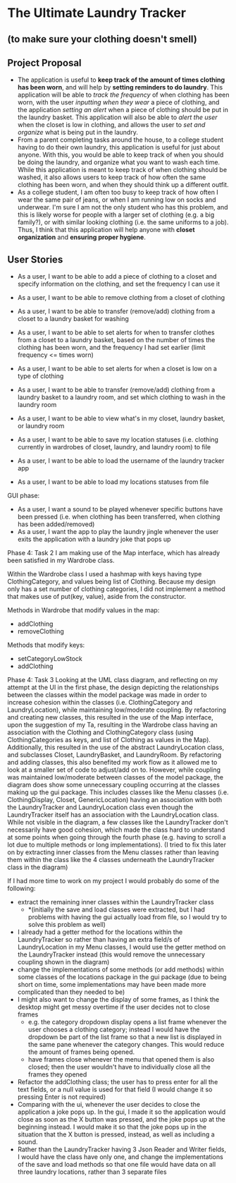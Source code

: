 # The Ultimate Laundry Tracker
## (to make sure your clothing doesn't smell)

## Project Proposal

- The application is useful to **keep track of the amount of times clothing has been worn**, and will help by **setting 
reminders to do laundry**. This application will be able to *track the frequency* of when clothing has been worn, 
with the user *inputting when they wear* a piece of clothing, and the application *setting an alert* when a piece of 
clothing should be put in the laundry basket. This application will also be able to *alert the user* when the closet is 
low in clothing, and allows the user to *set and organize* what is being put in the laundry. 
- From a parent completing tasks around the house, to a college student having to do their own laundry, this application 
is useful for just about anyone. With this, you would be able to keep track of when you should be doing the laundry, and
organize what you want to wash each time. While this application is meant to keep track of when clothing should be 
washed, it also allows users to keep track of how often the same clothing has been worn, and when they should think up 
a different outfit. 
- As a college student, I am often too busy to keep track of how often I wear the same pair of jeans, or when I am 
running low on socks and underwear. I'm sure I am not the only student who has this problem, and this is likely worse 
for people with a larger set of clothing (e.g. a big family?), or with similar looking clothing 
(i.e. the same uniforms to a job). Thus, I think that this application will help anyone with **closet organization** and 
**ensuring proper hygiene**. 

## User Stories
- As a user, I want to be able to add a piece of clothing to a closet and specify information on the clothing, and set 
the frequency I can use it
- As a user, I want to be able to remove clothing from a closet of clothing
- As a user, I want to be able to transfer (remove/add) clothing from a closet to a laundry basket for washing
- As a user, I want to be able to set alerts for when to transfer clothes from a closet to a laundry basket, based on 
the number of times the clothing has been worn, and the frequency I had set earlier (limit frequency <= times worn)
- As a user, I want to be able to set alerts for when a closet is low on a type of clothing
- As a user, I want to be able to transfer (remove/add) clothing from a laundry basket to a laundry room, and set which 
clothing to wash in the laundry room
- As a user, I want to be able to view what's in my closet, laundry basket, or laundry room

- As a user, I want to be able to save my location statuses (i.e. clothing currently in wardrobes of closet, laundry, and laundry 
room) to file
- As a user, I want to be able to load the username of the laundry tracker app 
- As a user, I want to be able to load my locations statuses from file

GUI phase:
- As a user, I want a sound to be played whenever specific buttons have been pressed (i.e. when clothing has been 
transferred, when clothing has been added/removed)
- As a user, I want the app to play the laundry jingle whenever the user exits the application with a laundry joke that pops up

Phase 4: Task 2
I am making use of the Map interface, which has already been satisfied in my Wardrobe class.

Within the Wardrobe class I used a hashmap with keys having type ClothingCategory, and values being list of Clothing.
Because my design only has a set number of clothing categories, I did not implement a method that makes use of put(key, value),
aside from the constructor. 

Methods in Wardrobe that modify values in the map:
- addClothing
- removeClothing

Methods that modify keys:
- setCategoryLowStock
- addClothing

Phase 4: Task 3
Looking at the UML class diagram, and reflecting on my attempt at the UI in the first phase, the design depicting the relationships
between the classes within the model package was made in order to increase cohesion within the classes (i.e. ClothingCategory and LaundryLocation),
while maintaining low/moderate coupling. By refactoring and creating new classes, this resulted in the use of the Map interface, upon the suggestion of my Ta,
resulting in the Wardrobe class having an association with the Clothing and ClothingCategory class (using ClothingCategories as 
keys, and list of Clothing as values in the Map). Additionally, this resulted in the use of the abstract LaundryLocation class, and 
subclasses Closet, LaundryBasket, and LaundryRoom. By refactoring and adding classes, this also benefited my work flow as it allowed
me to look at a smaller set of code to adjust/add on to.
However, while coupling was maintained low/moderate between classes of the model package, the diagram does show some unnecessary 
coupling occurring at the classes making up the gui package. This includes classes like the Menu classes (i.e. ClothingDisplay, Closet, GenericLocation) 
having an association with both the LaundryTracker and LaundryLocation class even though the LaundryTracker itself has an association with the LaundryLocation 
class. While not visible in the diagram, a few classes like the LaundryTracker don't necessarily have good cohesion, which made the class hard to understand at some points 
when going through the fourth phase (e.g. having to scroll a lot due to multiple methods or long implementations). (I tried to fix this later on by extracting inner classes
from the Menu classes rather than leaving them within the class like the 4 classes underneath the LaundryTracker class in the diagram)

If I had more time to work on my project I would probably do some of the following:
- extract the remaining inner classes within the LaundryTracker class 
    - *(initially the save and load classes were extracted, but I had problems with having the gui actually load from file, so I would try to solve this problem as well)
- I already had a getter method for the locations within the LaundryTracker so rather than having an extra field/s of LaundryLocation
in my Menu classes, I would use the getter method on the LaundryTracker instead (this would remove the unnecessary coupling shown in the
diagram)
- change the implementations of some methods (or add methods) within some classes of the locations package in the gui package (due to 
being short on time, some implementations may have been made more complicated than they needed to be)
- I might also want to change the display of some frames, as I think the desktop might get messy overtime if the user decides not to close frames
    - e.g. the category dropdown display opens a list frame whenever the user chooses a clothing category; instead I would have the dropdown be part of the list frame
           so that a new list is displayed in the same pane whenever the category changes. This would reduce the amount of frames being opened.
    - have frames close whenever the menu that opened them is also closed; then the user wouldn't have to individually close all the frames they opened
- Refactor the addClothing class; the user has to press enter for all the text fields, or a null value is used for that field (I would change it so pressing Enter is not required)
- Comparing with the ui, whenever the user decides to close the application a joke pops up. In the gui, I made it so the application would close as soon as the X button was pressed,
and the joke pops up at the beginning instead. I would make it so that the joke pops up in the situation that the X button is pressed, instead, as well as including a 
sound.
- Rather than the LaundryTracker having 3 Json Reader and Writer fields, I would have the class have only one, and change the implementations of the save and load methods so that one file would
have data on all three laundry locations, rather than 3 separate files


 